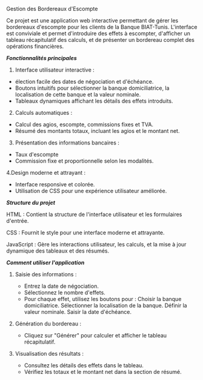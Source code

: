 Gestion des Bordereaux d'Escompte

Ce projet est une application web interactive permettant de gérer les bordereaux d'escompte pour les clients de la Banque BIAT-Tunis. L'interface est conviviale et permet d'introduire des effets à escompter, d'afficher un tableau récapitulatif des calculs, et de présenter un bordereau complet des opérations financières.

***Fonctionnalités principales***
 
 1. Interface utilisateur interactive :
    
   - élection facile des dates de négociation et d'échéance.
   -  Boutons intuitifs pour sélectionner la banque domiciliatrice, la localisation de cette banque et la valeur nominale.
   -  Tableaux dynamiques affichant les détails des effets introduits.

2. Calculs automatiques :
  
  - Calcul des agios, escompte, commissions fixes et TVA.
  -  Résumé des montants totaux, incluant les agios et le montant net.

3. Présentation des informations bancaires :

 - Taux d'escompte
 - Commission fixe et proportionnelle selon les modalités.

4.Design moderne et attrayant :

 - Interface responsive et colorée.
 - Utilisation de CSS pour une expérience utilisateur améliorée.

 ***Structure du projet***

 HTML :
  Contient la structure de l'interface utilisateur et les formulaires d'entrée.

 CSS :
  Fournit le style pour une interface moderne et attrayante.

 JavaScript :
  Gère les interactions utilisateur, les calculs, et la mise à jour dynamique des tableaux et des résumés.

***Comment utiliser l'application***

1. Saisie des informations :
   
   - Entrez la date de négociation.
   - Sélectionnez le nombre d'effets.
   -  Pour chaque effet, utilisez les boutons pour :
        Choisir la banque domiciliatrice.
        Sélectionner la localisation de la banque.
        Définir la valeur nominale.
        Saisir la date d'échéance.

3. Génération du bordereau :

    - Cliquez sur "Générer" pour calculer et afficher le tableau récapitulatif.
     
5. Visualisation des résultats :

    - Consultez les détails des effets dans le tableau.
   - Vérifiez les totaux et le montant net dans la section de résumé.


  
